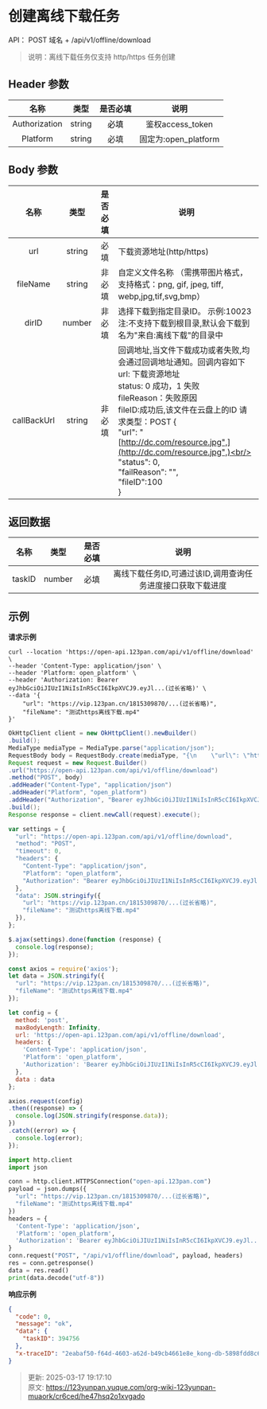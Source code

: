 # 创建离线下载任务

API： POST 域名 + /api/v1/offline/download

> 说明：离线下载任务仅支持 http/https 任务创建
>

## Header 参数
| **名称** | **类型** | **是否必填** | **说明** |
| :---: | :---: | :---: | :---: |
| Authorization | string | <font style="color:#000000;">必填</font> | 鉴权access_token |
| Platform | string | 必填 | 固定为:open_platform |


## Body 参数
| **名称** | **类型** | **是否必填** | **说明** |
| :---: | :---: | :---: | --- |
| url | string | 必填 | 下载资源地址(http/https) |
| fileName | string | 非必填 | 自定义文件名称 （需携带图片格式，支持格式：png, gif, jpeg, tiff, webp,jpg,tif,svg,bmp）   |
| dirID | number | 非必填 | 选择下载到指定目录ID。 示例:10023<br/>注:不支持下载到根目录,默认会下载到名为"来自:离线下载"的目录中 |
| callBackUrl | string | 非必填 | 回调地址,当文件下载成功或者失败,均会通过回调地址通知。回调内容如下      url: 下载资源地址<br/>status: 0 成功，1 失败<br/>fileReason：失败原因<br/>fileID:成功后,该文件在云盘上的ID      请求类型：POST   {<br/>	"url": "[http://dc.com/resource.jpg",](http://dc.com/resource.jpg",)<br/>	"status": 0, <br/>	"failReason": "",<br/>        "fileID":100<br/>} |


## 返回数据
| **名称** | **类型** | **是否必填** | **说明** |
| :---: | :---: | :---: | :---: |
| taskID | number | 必填 | 离线下载任务ID,可通过该ID,调用查询任务进度接口获取下载进度 |


## 示例
**请求示例**

```shell
curl --location 'https://open-api.123pan.com/api/v1/offline/download' \
--header 'Content-Type: application/json' \
--header 'Platform: open_platform' \
--header 'Authorization: Bearer eyJhbGciOiJIUzI1NiIsInR5cCI6IkpXVCJ9.eyJl...(过长省略)' \
--data '{
    "url": "https://vip.123pan.cn/1815309870/...(过长省略)",
    "fileName": "测试https离线下载.mp4"
}'
```

```java
OkHttpClient client = new OkHttpClient().newBuilder()
.build();
MediaType mediaType = MediaType.parse("application/json");
RequestBody body = RequestBody.create(mediaType, "{\n    \"url\": \"https://vip.123pan.cn/1815309870/...(过长省略)\",\n    \"fileName\": \"测试https离线下载.mp4\"\n}");
Request request = new Request.Builder()
.url("https://open-api.123pan.com/api/v1/offline/download")
.method("POST", body)
.addHeader("Content-Type", "application/json")
.addHeader("Platform", "open_platform")
.addHeader("Authorization", "Bearer eyJhbGciOiJIUzI1NiIsInR5cCI6IkpXVCJ9.eyJl...(过长省略)")
.build();
Response response = client.newCall(request).execute();
```

```javascript
var settings = {
  "url": "https://open-api.123pan.com/api/v1/offline/download",
  "method": "POST",
  "timeout": 0,
  "headers": {
    "Content-Type": "application/json",
    "Platform": "open_platform",
    "Authorization": "Bearer eyJhbGciOiJIUzI1NiIsInR5cCI6IkpXVCJ9.eyJl...(过长省略)"
  },
  "data": JSON.stringify({
    "url": "https://vip.123pan.cn/1815309870/...(过长省略)",
    "fileName": "测试https离线下载.mp4"
  }),
};

$.ajax(settings).done(function (response) {
  console.log(response);
});
```

```javascript
const axios = require('axios');
let data = JSON.stringify({
  "url": "https://vip.123pan.cn/1815309870/...(过长省略)",
  "fileName": "测试https离线下载.mp4"
});

let config = {
  method: 'post',
  maxBodyLength: Infinity,
  url: 'https://open-api.123pan.com/api/v1/offline/download',
  headers: { 
    'Content-Type': 'application/json', 
    'Platform': 'open_platform', 
    'Authorization': 'Bearer eyJhbGciOiJIUzI1NiIsInR5cCI6IkpXVCJ9.eyJl...(过长省略)'
  },
  data : data
};

axios.request(config)
.then((response) => {
  console.log(JSON.stringify(response.data));
})
.catch((error) => {
  console.log(error);
});

```

```python
import http.client
import json

conn = http.client.HTTPSConnection("open-api.123pan.com")
payload = json.dumps({
  "url": "https://vip.123pan.cn/1815309870/...(过长省略)",
  "fileName": "测试https离线下载.mp4"
})
headers = {
  'Content-Type': 'application/json',
  'Platform': 'open_platform',
  'Authorization': 'Bearer eyJhbGciOiJIUzI1NiIsInR5cCI6IkpXVCJ9.eyJl...(过长省略)'
}
conn.request("POST", "/api/v1/offline/download", payload, headers)
res = conn.getresponse()
data = res.read()
print(data.decode("utf-8"))
```

**响应示例**

```json
{
  "code": 0,
  "message": "ok",
  "data": {
    "taskID": 394756
  },
  "x-traceID": "2eabaf50-f64d-4603-a62d-b49cb4661e8e_kong-db-5898fdd8c6-t5pvc"
}
```



> 更新: 2025-03-17 19:17:10  
> 原文: <https://123yunpan.yuque.com/org-wiki-123yunpan-muaork/cr6ced/he47hsq2o1xvgado>